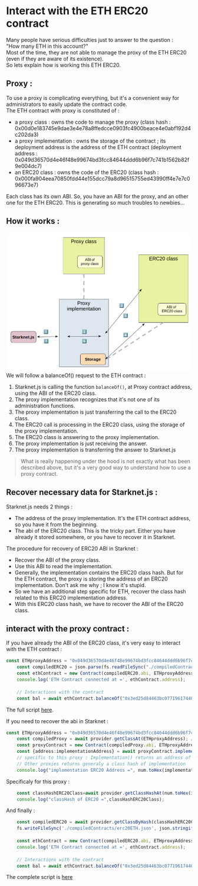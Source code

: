 # Interact with the ETH ERC20 contract

Many people have serious difficulties just to answer to the question :  
"How many ETH in this account?"  
Most of the time, they are not able to manage the proxy of the ETH ERC20 (even if they are aware of its existence).  
So lets explain how is working this ETH ERC20.

## Proxy :

To use a proxy is complicating everything, but it's a convenient way for administrators to easily update the contract code.  
The ETH contract with proxy is constituted of :
- a proxy class : owns the code to manage the proxy (class hash : 0x00d0e183745e9dae3e4e78a8ffedcce0903fc4900beace4e0abf192d4c202da3)
- a proxy implementation : owns the storage of the contract ; its deployment address is the address of the ETH contract (deployment address : 0x049d36570d4e46f48e99674bd3fcc84644ddd6b96f7c741b1562b82f9e004dc7)
- an ERC20 class : owns the code of the ERC20 (class hash : 0x000fa904eea70850fdd44e155dcc79a8d96515755ed43990ff4e7e7c096673e7)

Each class has its own ABI. So, you have an ABI for the proxy, and an other one for the ETH ERC20. This is generating so much troubles to newbies...

## How it works :

![Starknet.js](/src/img/proxy.png)
We will follow a balanceOf() request to the ETH contract :
1. Starknet.js is calling the function `balanceOf()`, at Proxy contract address, using the ABI of the ERC20 class.
2. The proxy implementation recognizes that it's not one of its administration functions.
3. The proxy implementation is just transferring the call to the ERC20 class.
4. The ERC20 call is processing in the ERC20 class, using the storage of the proxy implementation.
5. The ERC20 class is answering to the proxy implementation.
6. The proxy implementation is just receiving the answer.
7. The proxy implementation is transferring the answer to Starknet.js


> What is really happening under the hood is not exactly what has been described above, but it's a very good way to understand how to use a proxy contract.

## Recover necessary data for Starknet.js :

Starknet.js needs 2 things : 
- The address of the proxy implementation. It's the ETH contract address, so you have it from the beginning.
- The abi of the ERC20 class. This is the tricky part. Either you have already it stored somewhere, or you have to recover it in Starknet.

The procedure for recovery of ERC20 ABI in Starknet :
- Recover the ABI of the proxy class.
- Use this ABI to read the implementation.
- Generally, the implementation contains the ERC20 class hash. But for the ETH contract, the proxy is storing the address of an ERC20 implementation. Don't ask me why ; I know it's stupid.
- So we have an additional step specific for ETH, recover the class hash related to this ERC20 implementation address.
- With this ERC20 class hash, we have to recover the ABI of the ERC20 class.

## interact with the proxy contract :

If you have already the ABI of the ERC20 class, it's very easy to interact with the ETH contract :
```typescript
const ETHproxyAddress = "0x049d36570d4e46f48e99674bd3fcc84644ddd6b96f7c741b1562b82f9e004dc7"; 
    const compiledERC20 = json.parse(fs.readFileSync("./compiledContracts/erc20ETH.json").toString("ascii"));
    const ethContract = new Contract(compiledERC20.abi, ETHproxyAddress, provider);
    console.log('ETH Contract connected at =', ethContract.address);

    // Interactions with the contract
    const bal = await ethContract.balanceOf("0x3ed25d84463bc077196174405644a845b52b7ea25534cccb7f351a1a5047926");
```

The full script [here](src/scripts/13a.ETHproxyFast.ts).

If you need to recover the abi in Starknet :

```typescript
const ETHproxyAddress = "0x049d36570d4e46f48e99674bd3fcc84644ddd6b96f7c741b1562b82f9e004dc7"; // address of ETH proxy
    const compiledProxy = await provider.getClassAt(ETHproxyAddress); // abi of proxy
    const proxyContract = new Contract(compiledProxy.abi, ETHproxyAddress, provider);
    const {address:implementationAddress} = await proxyContract.implementation(); 
    // specific to this proxy : Implementation() returns an address of implementation.
    // Other proxies returns generaly a class hash of implementation
    console.log("implementation ERC20 Address =", num.toHex(implementationAddress));
```
Specificaly for this proxy :
```typescript
    const classHashERC20Class=await provider.getClassHashAt(num.toHex(implementationAddress)); // read the class hash related to this contract address.
    console.log("classHash of ERC20 =",classHashERC20Class);
```
And finally :
```typescript
    const compiledERC20 = await provider.getClassByHash(classHashERC20Class); // final objective : the answer contains the abi of the ERC20.
    fs.writeFileSync('./compiledContracts/erc20ETH.json', json.stringify(compiledERC20, undefined, 2));

    const ethContract = new Contract(compiledERC20.abi, ETHproxyAddress, provider);
    console.log('ETH Contract connected at =', ethContract.address);

    // Interactions with the contract
    const bal = await ethContract.balanceOf("0x3ed25d84463bc077196174405644a845b52b7ea25534cccb7f351a1a5047926");
```

The complete script is [here](src/scripts/13.ETHproxy.ts)
